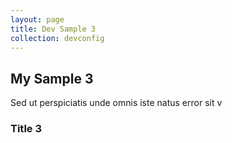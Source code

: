 ```yaml
---
layout: page
title: Dev Sample 3
collection: devconfig
---
```


## My Sample 3

Sed ut perspiciatis unde omnis iste natus error sit v

### Title 3
